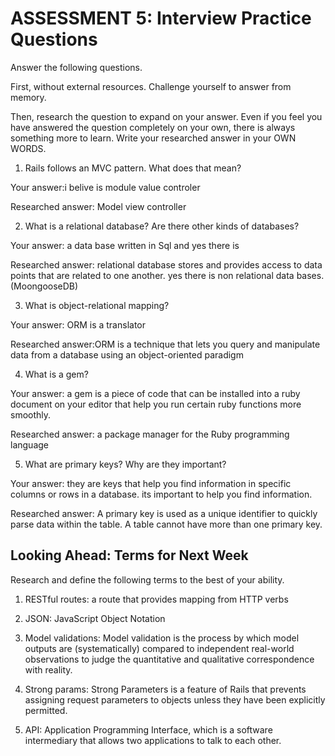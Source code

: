 # ASSESSMENT 5: Interview Practice Questions
Answer the following questions.

First, without external resources. Challenge yourself to answer from memory.

Then, research the question to expand on your answer. Even if you feel you have answered the question completely on your own, there is always something more to learn. Write your researched answer in your OWN WORDS.

1. Rails follows an MVC pattern. What does that mean?

  Your answer:i belive is module value controler 

  Researched answer: Model view controller 



2. What is a relational database? Are there other kinds of databases?

  Your answer: a data base written in Sql and yes there is 

  Researched answer: relational database stores and provides access to data points that are related to one another. yes there is non relational data bases. (MoongooseDB)



3. What is object-relational mapping?

  Your answer: ORM is a translator 

  Researched answer:ORM is a technique that lets you query and manipulate data from a database using an object-oriented paradigm



4. What is a gem?

  Your answer: a gem is a piece of code that can be installed into a ruby document on your editor that help you run certain ruby functions more smoothly.

  Researched answer: a package manager for the Ruby programming language 



5. What are primary keys? Why are they important?

  Your answer: they are keys that help you find information in specific columns or rows in a database. its important to help you find information. 

  Researched answer: A primary key is used as a unique identifier to quickly parse data within the table. A table cannot have more than one primary key.



## Looking Ahead: Terms for Next Week
Research and define the following terms to the best of your ability.

1. RESTful routes: a route that provides mapping from HTTP verbs 

2. JSON: JavaScript Object Notation

3. Model validations: Model validation is the process by which model outputs are (systematically) compared to independent real-world observations to judge the quantitative and qualitative correspondence with reality.


4. Strong params: Strong Parameters is a feature of Rails that prevents assigning request parameters to objects unless they have been explicitly permitted.

5. API: Application Programming Interface, which is a software intermediary that allows two applications to talk to each other. 
